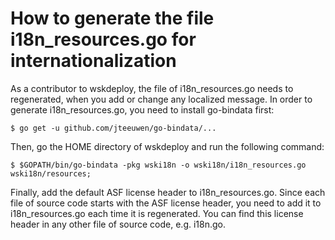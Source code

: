 # How to generate the file i18n_resources.go for internationalization

As a contributor to wskdeploy, the file of i18n_resources.go needs to regenerated,
when you add or change any localized message. In order to generate i18n_resources.go,
you need to install go-bindata first:

```
$ go get -u github.com/jteeuwen/go-bindata/...
```

Then, go the HOME directory of wskdeploy and run the following command:

```
$ $GOPATH/bin/go-bindata -pkg wski18n -o wski18n/i18n_resources.go wski18n/resources;
```

Finally, add the default ASF license header to i18n_resources.go. Since each file of
source code starts with the ASF license header, you need to add it to i18n_resources.go
each time it is regenerated. You can find this license header in any other file of source
code, e.g. i18n.go.
